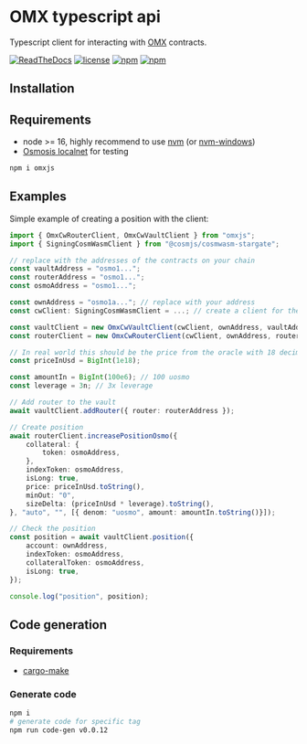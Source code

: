 # OMX typescript api

Typescript client for interacting with [OMX](https://www.omxapp.com/) contracts.

[![ReadTheDocs](https://readthedocs.org/projects/switcheo-python/badge/?version=latest)](https://docs.omxapp.com)
[![license](https://img.shields.io/npm/l/omxjs.svg)](https://github.com/omxlabs/omxjs/blob/master/LICENSE.md)
[![npm](https://img.shields.io/node/v/omxjs.svg)](https://www.npmjs.com/package/omxjs)
[![npm](https://img.shields.io/npm/dt/omxjs.svg)](https://www.npmjs.com/package/omxjs)

## Installation

## Requirements

- node >= 16, highly recommend to use [nvm](https://github.com/nvm-sh/nvm) (or [nvm-windows](https://github.com/coreybutler/nvm-windows))
- [Osmosis localnet](https://github.com/osmosis-labs/osmosis/tree/main/tests/localosmosis) for testing

```bash
npm i omxjs
```

## Examples

Simple example of creating a position with the client:

```typescript
import { OmxCwRouterClient, OmxCwVaultClient } from "omxjs";
import { SigningCosmWasmClient } from "@cosmjs/cosmwasm-stargate";

// replace with the addresses of the contracts on your chain
const vaultAddress = "osmo1...";
const routerAddress = "osmo1...";
const osmoAddress = "osmo1...";

const ownAddress = "osmo1a..."; // replace with your address
const cwClient: SigningCosmWasmClient = ...; // create a client for the chain with signer you prefer

const vaultClient = new OmxCwVaultClient(cwClient, ownAddress, vaultAddress);
const routerClient = new OmxCwRouterClient(cwClient, ownAddress, routerAddress);

// In real world this should be the price from the oracle with 18 decimals precision
const priceInUsd = BigInt(1e18);

const amountIn = BigInt(100e6); // 100 uosmo
const leverage = 3n; // 3x leverage

// Add router to the vault
await vaultClient.addRouter({ router: routerAddress });

// Create position
await routerClient.increasePositionOsmo({
    collateral: {
        token: osmoAddress,
    },
    indexToken: osmoAddress,
    isLong: true,
    price: priceInUsd.toString(),
    minOut: "0",
    sizeDelta: (priceInUsd * leverage).toString(),
}, "auto", "", [{ denom: "uosmo", amount: amountIn.toString()}]);

// Check the position
const position = await vaultClient.position({
    account: ownAddress,
    indexToken: osmoAddress,
    collateralToken: osmoAddress,
    isLong: true,
});

console.log("position", position);
```

## Code generation

### Requirements

- [cargo-make](https://crates.io/crates/cargo-make/0.3.54)

### Generate code

```bash
npm i
# generate code for specific tag
npm run code-gen v0.0.12
```
